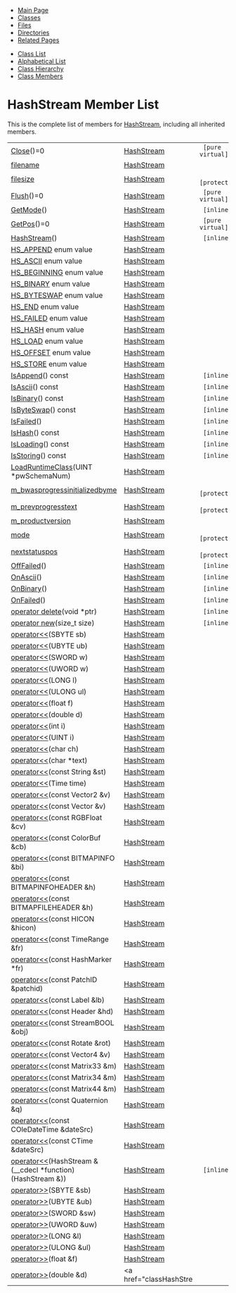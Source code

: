 <div class="tabs">

- [Main Page](index.md)
- <span id="current">[Classes](annotated.md)</span>
- [Files](files.md)
- [Directories](dirs.md)
- [Related Pages](pages.md)

</div>

<div class="tabs">

- [Class List](annotated.md)
- [Alphabetical List](classes.md)
- [Class Hierarchy](hierarchy.md)
- [Class Members](functions.md)

</div>

# HashStream Member List

This is the complete list of members for <a href="classHashStream.md" class="el">HashStream</a>, including all inherited members.

|  |  |  |
|----|----|----|
| <a href="classHashStream.md#1a5364d59f4ae62f557f7e1ff560ed15" class="el">Close</a>()=0 | <a href="classHashStream.md" class="el">HashStream</a> | ` [pure virtual]` |
| <a href="classHashStream.md#435ed7e9f07f740abf511a62c00eef6e" class="el">filename</a> | <a href="classHashStream.md" class="el">HashStream</a> |  |
| <a href="classHashStream.md#11b4278c7e5a79003db77272c1ed2cf5" class="el">filesize</a> | <a href="classHashStream.md" class="el">HashStream</a> | ` [protected]` |
| <a href="classHashStream.md#77af8c6caabb9f8cab550bd12db6217e" class="el">Flush</a>()=0 | <a href="classHashStream.md" class="el">HashStream</a> | ` [pure virtual]` |
| <a href="classHashStream.md#77f3867c60ec3eeaee1465e72e5dda45" class="el">GetMode</a>() | <a href="classHashStream.md" class="el">HashStream</a> | ` [inline]` |
| <a href="classHashStream.md#a0beb67581de4746aebead5334327042" class="el">GetPos</a>()=0 | <a href="classHashStream.md" class="el">HashStream</a> | ` [pure virtual]` |
| <a href="classHashStream.md#e6fcfc45a311d107944d6bf14635435a" class="el">HashStream</a>() | <a href="classHashStream.md" class="el">HashStream</a> | ` [inline]` |
| <a href="classHashStream.md#dca29a1140aadadfd92b34a02fa516eff6e052ca1ba72f44efd8b91b8cf486ca" class="el">HS_APPEND</a> enum value | <a href="classHashStream.md" class="el">HashStream</a> |  |
| <a href="classHashStream.md#dca29a1140aadadfd92b34a02fa516ef0ba5a3dce5222817d24080ee0121825e" class="el">HS_ASCII</a> enum value | <a href="classHashStream.md" class="el">HashStream</a> |  |
| <a href="classHashStream.md#a3642d2e14408dd483bffb854fd85a2c548f35d1cedeff150ca6530ac5451a60" class="el">HS_BEGINNING</a> enum value | <a href="classHashStream.md" class="el">HashStream</a> |  |
| <a href="classHashStream.md#dca29a1140aadadfd92b34a02fa516ef0a24c17a7f02f6a0e61f64f6083a2a31" class="el">HS_BINARY</a> enum value | <a href="classHashStream.md" class="el">HashStream</a> |  |
| <a href="classHashStream.md#dca29a1140aadadfd92b34a02fa516ef55cca2eb4b4e12269e3df06cdd28eda6" class="el">HS_BYTESWAP</a> enum value | <a href="classHashStream.md" class="el">HashStream</a> |  |
| <a href="classHashStream.md#a3642d2e14408dd483bffb854fd85a2c88dc12d1c93132f94951a5d9caf95ae8" class="el">HS_END</a> enum value | <a href="classHashStream.md" class="el">HashStream</a> |  |
| <a href="classHashStream.md#dca29a1140aadadfd92b34a02fa516ef4dcf67e4a401ce034e1ef11d3c85a147" class="el">HS_FAILED</a> enum value | <a href="classHashStream.md" class="el">HashStream</a> |  |
| <a href="classHashStream.md#dca29a1140aadadfd92b34a02fa516ef0d5021fe206a905fcf2bbf4a1dc0d47c" class="el">HS_HASH</a> enum value | <a href="classHashStream.md" class="el">HashStream</a> |  |
| <a href="classHashStream.md#dca29a1140aadadfd92b34a02fa516ef87dd1bb846fb3f09903e4d53a477aa05" class="el">HS_LOAD</a> enum value | <a href="classHashStream.md" class="el">HashStream</a> |  |
| <a href="classHashStream.md#a3642d2e14408dd483bffb854fd85a2c7fe0e562e104864af3c7869fb54a9e95" class="el">HS_OFFSET</a> enum value | <a href="classHashStream.md" class="el">HashStream</a> |  |
| <a href="classHashStream.md#dca29a1140aadadfd92b34a02fa516efdc85a74fb03315a5269bf43adbd60e74" class="el">HS_STORE</a> enum value | <a href="classHashStream.md" class="el">HashStream</a> |  |
| <a href="classHashStream.md#94977e284e49dc050203510b6574c19c" class="el">IsAppend</a>() const | <a href="classHashStream.md" class="el">HashStream</a> | ` [inline]` |
| <a href="classHashStream.md#626e55657c8d034138ab0337249e1a0c" class="el">IsAscii</a>() const | <a href="classHashStream.md" class="el">HashStream</a> | ` [inline]` |
| <a href="classHashStream.md#2407b618828aafa3fddf93a9fe6dcb53" class="el">IsBinary</a>() const | <a href="classHashStream.md" class="el">HashStream</a> | ` [inline]` |
| <a href="classHashStream.md#3b596ce44b575912067e2c5658059b85" class="el">IsByteSwap</a>() const | <a href="classHashStream.md" class="el">HashStream</a> | ` [inline]` |
| <a href="classHashStream.md#ad8b70f98e8988393d100775ceef5e78" class="el">IsFailed</a>() | <a href="classHashStream.md" class="el">HashStream</a> | ` [inline]` |
| <a href="classHashStream.md#3c6292aa52abee79ecfff30eb76abc52" class="el">IsHash</a>() const | <a href="classHashStream.md" class="el">HashStream</a> | ` [inline]` |
| <a href="classHashStream.md#d6250c7bedd41bd6244d5bd066ef9723" class="el">IsLoading</a>() const | <a href="classHashStream.md" class="el">HashStream</a> | ` [inline]` |
| <a href="classHashStream.md#99f3dc774a162fd431fad9511de42a70" class="el">IsStoring</a>() const | <a href="classHashStream.md" class="el">HashStream</a> | ` [inline]` |
| <a href="classHashStream.md#7fd7f5afb260535add9156d09aef1772" class="el">LoadRuntimeClass</a>(UINT \*pwSchemaNum) | <a href="classHashStream.md" class="el">HashStream</a> |  |
| <a href="classHashStream.md#57c05c3c4a78112845b2bf1a9709a168" class="el">m_bwasprogressinitializedbyme</a> | <a href="classHashStream.md" class="el">HashStream</a> | ` [protected]` |
| <a href="classHashStream.md#4199917429dcde374cc518cdc76a7d42" class="el">m_prevprogresstext</a> | <a href="classHashStream.md" class="el">HashStream</a> | ` [protected]` |
| <a href="classHashStream.md#fe4161275841c2d5ae45142257cdbe52" class="el">m_productversion</a> | <a href="classHashStream.md" class="el">HashStream</a> |  |
| <a href="classHashStream.md#15d61712450a686a7f365adf4fef581f" class="el">mode</a> | <a href="classHashStream.md" class="el">HashStream</a> | ` [protected]` |
| <a href="classHashStream.md#691209b053624df44da968fb54183996" class="el">nextstatuspos</a> | <a href="classHashStream.md" class="el">HashStream</a> | ` [protected]` |
| <a href="classHashStream.md#18968f1e5832925d8a11de1be88357f6" class="el">OffFailed</a>() | <a href="classHashStream.md" class="el">HashStream</a> | ` [inline]` |
| <a href="classHashStream.md#06aec4adb36fea5da51cfaf90d9989b2" class="el">OnAscii</a>() | <a href="classHashStream.md" class="el">HashStream</a> | ` [inline]` |
| <a href="classHashStream.md#aa9e3a1038c202d0b0a43be670500cb5" class="el">OnBinary</a>() | <a href="classHashStream.md" class="el">HashStream</a> | ` [inline]` |
| <a href="classHashStream.md#0f146f8dbcb71bd798ef677ceecf1227" class="el">OnFailed</a>() | <a href="classHashStream.md" class="el">HashStream</a> | ` [inline]` |
| <a href="classHashStream.md#b2a90b0840ba0f087728d89d27353935" class="el">operator delete</a>(void \*ptr) | <a href="classHashStream.md" class="el">HashStream</a> | ` [inline]` |
| <a href="classHashStream.md#650118fc0cd96c1cd00cb1243c5e3358" class="el">operator new</a>(size_t size) | <a href="classHashStream.md" class="el">HashStream</a> | ` [inline]` |
| <a href="classHashStream.md#27ef046565a2f8112a918c13fff7f472" class="el">operator&lt;&lt;</a>(SBYTE sb) | <a href="classHashStream.md" class="el">HashStream</a> |  |
| <a href="classHashStream.md#44ed1f49c4cd8c600f31c74979ba8c85" class="el">operator&lt;&lt;</a>(UBYTE ub) | <a href="classHashStream.md" class="el">HashStream</a> |  |
| <a href="classHashStream.md#e2e427d7b687c40dee137385b2be222e" class="el">operator&lt;&lt;</a>(SWORD w) | <a href="classHashStream.md" class="el">HashStream</a> |  |
| <a href="classHashStream.md#4639c748a17843b3ff7e40130172a57c" class="el">operator&lt;&lt;</a>(UWORD w) | <a href="classHashStream.md" class="el">HashStream</a> |  |
| <a href="classHashStream.md#7c46f6ccfa1dfc32a5a503559f2d8a59" class="el">operator&lt;&lt;</a>(LONG l) | <a href="classHashStream.md" class="el">HashStream</a> |  |
| <a href="classHashStream.md#db98001b514254ea1abf68f9756fa9d7" class="el">operator&lt;&lt;</a>(ULONG ul) | <a href="classHashStream.md" class="el">HashStream</a> |  |
| <a href="classHashStream.md#c791c4d0bb56a7507e6fc4ee9939385a" class="el">operator&lt;&lt;</a>(float f) | <a href="classHashStream.md" class="el">HashStream</a> |  |
| <a href="classHashStream.md#041bc23c34b345f052e4dd6ff4c115f0" class="el">operator&lt;&lt;</a>(double d) | <a href="classHashStream.md" class="el">HashStream</a> |  |
| <a href="classHashStream.md#63fb0fea99736831246373e58967ac40" class="el">operator&lt;&lt;</a>(int i) | <a href="classHashStream.md" class="el">HashStream</a> |  |
| <a href="classHashStream.md#4fcbce5899c21dc3a0cc2ca98bb3fed2" class="el">operator&lt;&lt;</a>(UINT i) | <a href="classHashStream.md" class="el">HashStream</a> |  |
| <a href="classHashStream.md#813d4694233c80f9ed5a11dbf6508e4c" class="el">operator&lt;&lt;</a>(char ch) | <a href="classHashStream.md" class="el">HashStream</a> |  |
| <a href="classHashStream.md#8de9dfadc5a0968b05d16e83bfd9a6a7" class="el">operator&lt;&lt;</a>(char \*text) | <a href="classHashStream.md" class="el">HashStream</a> |  |
| <a href="classHashStream.md#f409cc375b36b2ca148606600598cb8d" class="el">operator&lt;&lt;</a>(const String &st) | <a href="classHashStream.md" class="el">HashStream</a> |  |
| <a href="classHashStream.md#498f3f5c2c5c315f936d323352200613" class="el">operator&lt;&lt;</a>(Time time) | <a href="classHashStream.md" class="el">HashStream</a> |  |
| <a href="classHashStream.md#2da28dac9cb070862b9ec4639d4fc0ea" class="el">operator&lt;&lt;</a>(const Vector2 &v) | <a href="classHashStream.md" class="el">HashStream</a> |  |
| <a href="classHashStream.md#d67acd806c018ddabc788d6c5ba6ca6f" class="el">operator&lt;&lt;</a>(const Vector &v) | <a href="classHashStream.md" class="el">HashStream</a> |  |
| <a href="classHashStream.md#d3af8b4f59e69565ca5323de2197d7ec" class="el">operator&lt;&lt;</a>(const RGBFloat &cv) | <a href="classHashStream.md" class="el">HashStream</a> |  |
| <a href="classHashStream.md#5c778062e4a80d9579a6b73f8667e841" class="el">operator&lt;&lt;</a>(const ColorBuf &cb) | <a href="classHashStream.md" class="el">HashStream</a> |  |
| <a href="classHashStream.md#ec30ceea3555d2df115b0c9052dbcfae" class="el">operator&lt;&lt;</a>(const BITMAPINFO &bi) | <a href="classHashStream.md" class="el">HashStream</a> |  |
| <a href="classHashStream.md#5ab37158bfb821d43fe23a99ac10d060" class="el">operator&lt;&lt;</a>(const BITMAPINFOHEADER &h) | <a href="classHashStream.md" class="el">HashStream</a> |  |
| <a href="classHashStream.md#8ffc8e40e93412359b552c17bfb5156a" class="el">operator&lt;&lt;</a>(const BITMAPFILEHEADER &h) | <a href="classHashStream.md" class="el">HashStream</a> |  |
| <a href="classHashStream.md#40ecc29ec260ee7751ef54b4522347a1" class="el">operator&lt;&lt;</a>(const HICON &hicon) | <a href="classHashStream.md" class="el">HashStream</a> |  |
| <a href="classHashStream.md#cee4590a8552b1aa70fe3b41e40ec489" class="el">operator&lt;&lt;</a>(const TimeRange &fr) | <a href="classHashStream.md" class="el">HashStream</a> |  |
| <a href="classHashStream.md#b61e266a340d5cedabd73f58f0131f9b" class="el">operator&lt;&lt;</a>(const HashMarker \*fr) | <a href="classHashStream.md" class="el">HashStream</a> |  |
| <a href="classHashStream.md#b44c4d842b3c8ff43a75e88f02c93916" class="el">operator&lt;&lt;</a>(const PatchID &patchid) | <a href="classHashStream.md" class="el">HashStream</a> |  |
| <a href="classHashStream.md#847589e0e8d07461f0aa2b2edf11f218" class="el">operator&lt;&lt;</a>(const Label &lb) | <a href="classHashStream.md" class="el">HashStream</a> |  |
| <a href="classHashStream.md#5baf8f9165975ccbeb21aa7340fb5756" class="el">operator&lt;&lt;</a>(const Header &hd) | <a href="classHashStream.md" class="el">HashStream</a> |  |
| <a href="classHashStream.md#5531b7548a20685c88bc2ef74469f47e" class="el">operator&lt;&lt;</a>(const StreamBOOL &obj) | <a href="classHashStream.md" class="el">HashStream</a> |  |
| <a href="classHashStream.md#17814ff26b2807048842e1242307a8f8" class="el">operator&lt;&lt;</a>(const Rotate &rot) | <a href="classHashStream.md" class="el">HashStream</a> |  |
| <a href="classHashStream.md#815226a72bb1a6d1b069139b24c47cdf" class="el">operator&lt;&lt;</a>(const Vector4 &v) | <a href="classHashStream.md" class="el">HashStream</a> |  |
| <a href="classHashStream.md#c6c9549d9c74aabb7cf37149ad1fcefc" class="el">operator&lt;&lt;</a>(const Matrix33 &m) | <a href="classHashStream.md" class="el">HashStream</a> |  |
| <a href="classHashStream.md#83e7f9dda2a798ed06f330f302d1b63f" class="el">operator&lt;&lt;</a>(const Matrix34 &m) | <a href="classHashStream.md" class="el">HashStream</a> |  |
| <a href="classHashStream.md#e146c51841d55200bfcd8bd14624d43f" class="el">operator&lt;&lt;</a>(const Matrix44 &m) | <a href="classHashStream.md" class="el">HashStream</a> |  |
| <a href="classHashStream.md#145390b4af5d4d542ac809745a8a04fa" class="el">operator&lt;&lt;</a>(const Quaternion &q) | <a href="classHashStream.md" class="el">HashStream</a> |  |
| <a href="classHashStream.md#8a0a7f5caf4c4cdacf663902b94334a5" class="el">operator&lt;&lt;</a>(const COleDateTime &dateSrc) | <a href="classHashStream.md" class="el">HashStream</a> |  |
| <a href="classHashStream.md#5ebcec61b5aa6a4765341d7310ad1a00" class="el">operator&lt;&lt;</a>(const CTime &dateSrc) | <a href="classHashStream.md" class="el">HashStream</a> |  |
| <a href="classHashStream.md#af3d2d68142aedfeaa9ec464643a87bb" class="el">operator&lt;&lt;</a>(HashStream &(\_\_cdecl \*function)(HashStream &)) | <a href="classHashStream.md" class="el">HashStream</a> | ` [inline]` |
| <a href="classHashStream.md#79589b040fc3b588f2c94472c140f8ae" class="el">operator&gt;&gt;</a>(SBYTE &sb) | <a href="classHashStream.md" class="el">HashStream</a> |  |
| <a href="classHashStream.md#3bbdc9dfa5da44657223d6b0884f1ff5" class="el">operator&gt;&gt;</a>(UBYTE &ub) | <a href="classHashStream.md" class="el">HashStream</a> |  |
| <a href="classHashStream.md#c64b97b9b0e59b7303eae5c81cb6ecbf" class="el">operator&gt;&gt;</a>(SWORD &sw) | <a href="classHashStream.md" class="el">HashStream</a> |  |
| <a href="classHashStream.md#eb291e881e160190a1e60c575eb26461" class="el">operator&gt;&gt;</a>(UWORD &uw) | <a href="classHashStream.md" class="el">HashStream</a> |  |
| <a href="classHashStream.md#9355edc3ffe5fec6071d11f0a6a00b7f" class="el">operator&gt;&gt;</a>(LONG &l) | <a href="classHashStream.md" class="el">HashStream</a> |  |
| <a href="classHashStream.md#f93080239fe2f0ba2146404ce7c616a7" class="el">operator&gt;&gt;</a>(ULONG &ul) | <a href="classHashStream.md" class="el">HashStream</a> |  |
| <a href="classHashStream.md#3845fe33175add73420e0a52f12c1d81" class="el">operator&gt;&gt;</a>(float &f) | <a href="classHashStream.md" class="el">HashStream</a> |  |
| <a href="classHashStream.md#7658fa100389beef52bb1fd07771b70f" class="el">operator&gt;&gt;</a>(double &d) | <a href="classHashStre